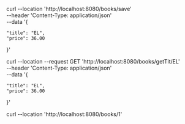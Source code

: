 curl --location 'http://localhost:8080/books/save' \
--header 'Content-Type: application/json' \
--data '{
     
    "title": "EL",
    "price": 36.00
}'


curl --location --request GET 'http://localhost:8080/books/getTit/EL' \
--header 'Content-Type: application/json' \
--data '{
     
    "title": "EL",
    "price": 36.00
}'

curl --location 'http://localhost:8080/books/1'
